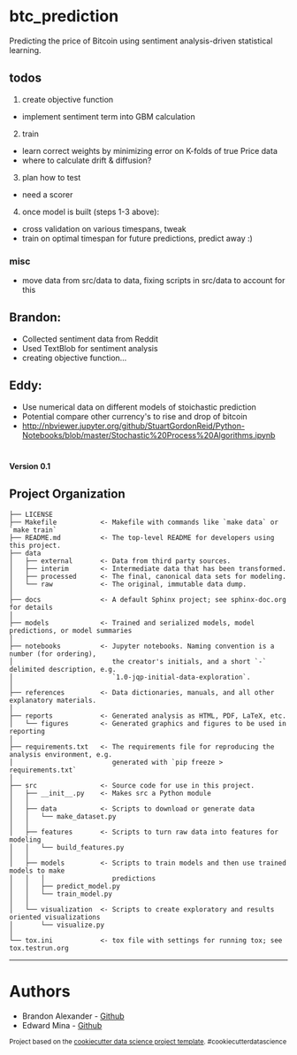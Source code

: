 btc_prediction
==============================

Predicting the price of Bitcoin using sentiment analysis-driven statistical learning.

## todos
1. create objective function
  * implement sentiment term into GBM calculation
2. train
  * learn correct weights by minimizing error on K-folds of true Price data
  * where to calculate drift & diffusion?
3. plan how to test
  * need a scorer
4. once model is built (steps 1-3 above):
  * cross validation on various timespans, tweak
  * train on optimal timespan for future predictions, predict away :)
### misc
  * move data from src/data to data, fixing scripts in src/data to account for this
  
  ## Brandon: 
  * Collected sentiment data from Reddit 
  * Used TextBlob for sentiment analysis 
  * creating objective function...  

  ## Eddy: 
  * Use numerical data on different models of stoichastic prediction 
  * Potential compare other currency's to rise and drop of bitcoin
  * http://nbviewer.jupyter.org/github/StuartGordonReid/Python-Notebooks/blob/master/Stochastic%20Process%20Algorithms.ipynb
  
#
**Version 0.1**

Project Organization
------------

    ├── LICENSE
    ├── Makefile           <- Makefile with commands like `make data` or `make train`
    ├── README.md          <- The top-level README for developers using this project.
    ├── data
    │   ├── external       <- Data from third party sources.
    │   ├── interim        <- Intermediate data that has been transformed.
    │   ├── processed      <- The final, canonical data sets for modeling.
    │   └── raw            <- The original, immutable data dump.
    │
    ├── docs               <- A default Sphinx project; see sphinx-doc.org for details
    │
    ├── models             <- Trained and serialized models, model predictions, or model summaries
    │
    ├── notebooks          <- Jupyter notebooks. Naming convention is a number (for ordering),
    │                         the creator's initials, and a short `-` delimited description, e.g.
    │                         `1.0-jqp-initial-data-exploration`.
    │
    ├── references         <- Data dictionaries, manuals, and all other explanatory materials.
    │
    ├── reports            <- Generated analysis as HTML, PDF, LaTeX, etc.
    │   └── figures        <- Generated graphics and figures to be used in reporting
    │
    ├── requirements.txt   <- The requirements file for reproducing the analysis environment, e.g.
    │                         generated with `pip freeze > requirements.txt`
    │
    ├── src                <- Source code for use in this project.
    │   ├── __init__.py    <- Makes src a Python module
    │   │
    │   ├── data           <- Scripts to download or generate data
    │   │   └── make_dataset.py
    │   │
    │   ├── features       <- Scripts to turn raw data into features for modeling
    │   │   └── build_features.py
    │   │
    │   ├── models         <- Scripts to train models and then use trained models to make
    │   │   │                 predictions
    │   │   ├── predict_model.py
    │   │   └── train_model.py
    │   │
    │   └── visualization  <- Scripts to create exploratory and results oriented visualizations
    │       └── visualize.py
    │
    └── tox.ini            <- tox file with settings for running tox; see tox.testrun.org


--------

# Authors
* Brandon Alexander - [Github](https://github.com/brandonmalexander)
* Edward Mina - [Github]()

<p><small>Project based on the <a target="_blank" href="https://drivendata.github.io/cookiecutter-data-science/">cookiecutter data science project template</a>. #cookiecutterdatascience</small></p>
